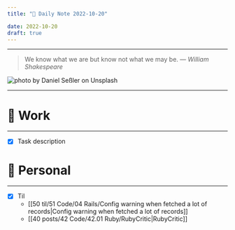 ```yaml
---
title: "🌱 Daily Note 2022-10-20"

date: 2022-10-20
draft: true
---
```



---

> We know what we are but know not what we may be.
> — <cite>William Shakespeare</cite>

![photo by Daniel Seßler on Unsplash](https://images.unsplash.com/photo-1553755322-56baa43a31d7?crop=entropy&cs=tinysrgb&fm=jpg&ixid=MnwzNjM5Nzd8MHwxfHJhbmRvbXx8fHx8fHx8fDE2NjYyMzEzODk&ixlib=rb-4.0.3&q=80&w=500&h=500)

---


# 💼 Work
---
- [x] Task description


# 🌱 Personal
---
- [x] Til
	-  [[50 til/51 Code/04 Rails/Config warning when fetched a lot of records|Config warning when fetched a lot of records]] 
	- [[40 posts/42 Code/42.01 Ruby/RubyCritic|RubyCritic]]